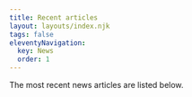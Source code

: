 ```yaml
---
title: Recent articles
layout: layouts/index.njk
tags: false
eleventyNavigation:
  key: News
  order: 1
---
```

The most recent news articles are listed below.